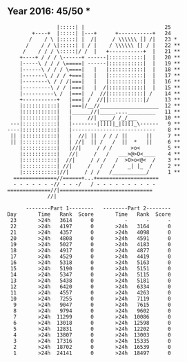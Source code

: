 Year 2016: 45/50 *
------------------------------------------------------------
                    |:::::| |                          25 
            +----+  |:::::| |---+      +-----------+   24 
           /    / \ |:::::| |  /|     / \\\\\\ [] /|   23 *
          /    / / \|:::::| | / |    / \\\\\\ [] / |   22 **
         /    / / / \:::::|/ /  |   +-----------+  |   21 **
        +----+ / / / \------+ ------|:::::::::::|  |   20 **
        |-----\ / / / \=====| ------|:::::::::::|  |   19 **
        |------\ / / / \====|   |   |:::::::::::|  |   18 **
        |-------\ / / / +===|   |   |:::::::::::|  |   17 **
        |--------\ / / /|===|   |   |:::::::::::|  |   16 **
        |---------\ / / |===|   |  /|:::::::::::|  |   15 **
        |----------\ /  |===|  /  //|:::::::::::| /    14 **
        +-----------+   |===| /  //||:::::::::::|/     13 **
        |:::::::::::|   |===|/__//___________________  12 **
        |:::::::::::|   |______//|_____...._________   11 **
        |:::::::::::|   |     //| ____/ /_/___         10 **
     ---|:::::::::::|   |--------|[][]|_|[][]_\------   9 **
    ----|:::::::::::|   |---------------------------    8 **
     || |:::::::::::|   |  //| ||  / / / ||      ||     7 **
     || |:::::::::::|   | //|  || /   /  ||  *   ||     6 **
        |:::::::::::|   |//|     / / /      >o<         5 **
        |:::::::::::|   //|     /   /   ___>@>O<____    4 **
        |:::::::::::|  //|     / / /   /  >O>o<@<  /    3 **
        |:::::::::::| //|     /   /   /    _| |_  /     2 **
        |:::::::::::|//|     / / /   /___________/      1 **
      ==============//======+...+====================       
      - - - - - - -// - - -/   / - - - - - - - - - -        
    ==============//|==============================         
                 //|                                        

          --------Part 1--------   --------Part 2--------
    Day       Time   Rank  Score       Time   Rank  Score
     23       >24h   3614      0          -      -      -
     22       >24h   4197      0       >24h   3164      0
     21       >24h   4357      0       >24h   4098      0
     20       >24h   4808      0       >24h   4591      0
     19       >24h   5027      0       >24h   4183      0
     18       >24h   4917      0       >24h   4877      0
     17       >24h   4529      0       >24h   4419      0
     16       >24h   5318      0       >24h   5163      0
     15       >24h   5190      0       >24h   5151      0
     14       >24h   5347      0       >24h   5115      0
     13       >24h   5438      0       >24h   5181      0
     12       >24h   6420      0       >24h   6334      0
     11       >24h   4557      0       >24h   4263      0
     10       >24h   7255      0       >24h   7119      0
      9       >24h   9047      0       >24h   7615      0
      8       >24h   9794      0       >24h   9602      0
      7       >24h  11299      0       >24h  10086      0
      6       >24h  13018      0       >24h  12598      0
      5       >24h  12831      0       >24h  12202      0
      4       >24h  13807      0       >24h  13003      0
      3       >24h  17316      0       >24h  15335      0
      2       >24h  18702      0       >24h  16539      0
      1       >24h  24141      0       >24h  18497      0
